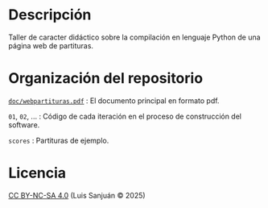# Descripción

Taller de caracter didáctico sobre la compilación en lenguaje Python de
una página web de partituras.

# Organización del repositorio

[`doc/webpartituras.pdf`](doc/webpartituras.pdf)
: El documento principal en formato pdf.

`01`, `02`, ...
: Código de cada iteración en el proceso de construcción del software.

`scores`
: Partituras de ejemplo.

# Licencia

[CC BY-NC-SA 4.0](https://creativecommons.org/licenses/by-nc-sa/4.0/) (Luis
Sanjuán © 2025)

